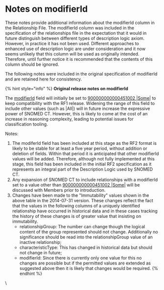# Notes on modifierId

These notes provide additional information about the modifierId column in the Relationship File. The modifierId column was included in the specification of the relationships file in the expectation that it would in future distinguish between different types of description logic axiom. However, in practice it has not been used. Different approaches to enhanced use of description logic are under consideration and it now seems unlikely that this column will be used as originally intended.  Therefore, until further notice it is recommended that the contents of this column should be ignored.

The following notes were included in the original specification of modifierId and are retained here for consistency.

{% hint style="info" %}
**Original release notes on modifierId**

The  [modifierId](../appendix-b.-specification-reference-information/m/modifierid-field/) field will initially be set to [900000000000451002 |Some|](http://snomed.info/id/900000000000451002) to keep compatibility with the RF1 release. Widening the range of this field to include other values (such as |All|) will in future increase the expressive power of SNOMED CT. However, this is likely to come at the cost of an increase in reasoning complexity, leading to potential issues for classification tooling.

Notes:&#x20;

1. The modiferId field has been included at this stage as the RF2 format is likely to be stable for at least a five year period, without addition or deletion of fields. Within that period it is anticipated that other modifierId values will be added. Therefore, although not fully implemented at this stage, this field has been included in the initial RF2 specification as it represents an integral part of the Description Logic used by SNOMED CT.
2. Any expansion of SNOMED CT to include relationships with a  modifierId set to a value other than [900000000000451002 |Some|](http://snomed.info/id/900000000000451002) will be discussed with Members prior to introduction.
3. Changes have been made to the "Immutability" values shown in the above table in the 2014-07-31 version. These changes reflect the fact that the values in the following columns of a uniquely identified relationship have occurred in historical data and in these cases tracking the history of these changes is of greater value that insisting on immutability.&#x20;
   * relationshipGroup: The number can change though the logical content of the group represented should not change. Additionally no significance should be read into the relationshipGroup value of an inactive relationship;
   * characteristicType: This has changed in historical data but should not change in future;
   * modifierId: Since there is currently only one value for this no changes are possible but if the permitted values are extended as suggested above then it is likely that changes would be required.
{% endhint %}

\
